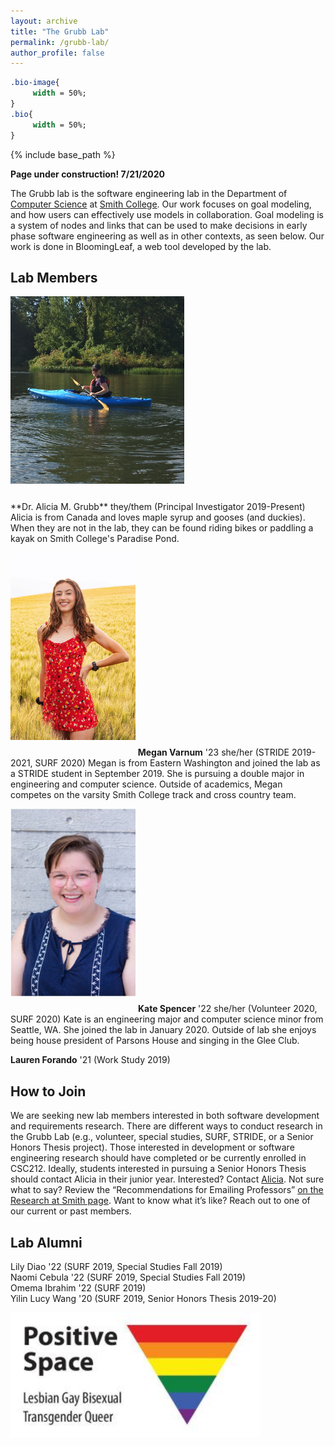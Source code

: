```yaml
---
layout: archive
title: "The Grubb Lab"
permalink: /grubb-lab/
author_profile: false
---
```

```css
.bio-image{
     width = 50%;
}
.bio{
     width = 50%;
}
```
{% include base_path %}

**Page under construction! 7/21/2020**

The Grubb lab is the software engineering lab in the Department of [Computer Science](http://cs.smith.edu/) at [Smith College](www.smith.edu). Our work focuses on goal modeling, and how users can effectively use models in collaboration. Goal modeling is a system of nodes and links that can be used to make decisions in early phase software engineering as well as in other contexts, as seen below. Our work is done in BloomingLeaf, a web tool developed by the lab. 

## Lab Members

<div class= "bio-image">
<img src="/images/paddling.jpg"
     alt="Alicia Paddling on Paradise Pond"
     style=" margin-bottom: 25px; height: 300px;" />
</div>


<div class = "bio" markdown = "1">
**Dr. Alicia M. Grubb** they/them (Principal Investigator 2019-Present)
Alicia is from Canada and loves maple syrup and gooses (and duckies). When they are not in the lab, they can be found riding bikes or paddling a kayak on Smith College's Paradise Pond.
</div>


<img src="/images/megan.JPG"
     alt="Megan HeadShot"
     style=" margin-bottom: 25px; height: 300px;" />
**Megan Varnum** '23 she/her (STRIDE 2019-2021, SURF 2020)
Megan is from Eastern Washington and joined the lab as a STRIDE student in September 2019. She is pursuing a double major in engineering and computer science. Outside of academics, Megan competes on the varsity Smith College track and cross country team.



<img src="/images/kate.jpg"
     alt="Kate Headshot"
     style="margin-bottom: 25px; height: 300px;" />
**Kate Spencer** '22 she/her (Volunteer 2020, SURF 2020)
  Kate is an engineering major and computer science minor from Seattle, WA. She joined the lab in January 2020. Outside of lab she enjoys being house president of Parsons House and singing in the Glee Club. 


**Lauren Forando** '21 (Work Study 2019)


## How to Join

We are seeking new lab members interested in both software development and requirements research. There are different ways to conduct research in the Grubb Lab (e.g., volunteer, special studies, SURF, STRIDE, or a Senior Honors Thesis project).
Those interested in development or software engineering research should have completed or be currently enrolled in CSC212. Ideally, students interested in pursuing a Senior Honors Thesis should contact Alicia in their junior year.
Interested? Contact [Alicia](amgrubb@smith.edu). Not sure what to say? Review the “Recommendations for Emailing Professors” [on the Research at Smith page](https://www.smith.edu/academics/research-at-smith). Want to know what it’s like? Reach out to one of our current or past members.

## Lab Alumni 

Lily Diao '22 (SURF 2019, Special Studies Fall 2019)  
Naomi Cebula '22 (SURF 2019, Special Studies Fall 2019)  
Omema Ibrahim '22 (SURF 2019)  
Yilin Lucy Wang '20 (SURF 2019, Senior Honors Thesis 2019-20)

<img src="/images/ps.jpg"
     alt="Positive Space, Lesbian, Gay, Bisexual, Transgender, Queer, Rainbow triangle"
     style=" height: 200px;" />